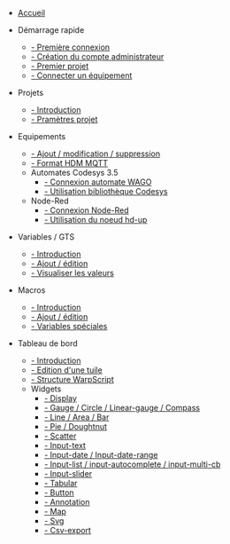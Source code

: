 * [Accueil](/)

* Démarrage rapide
    * [   - Première connexion](/demarrageRapide/premiereConnexion.md)
    * [   - Création du compte administrateur](/demarrageRapide/creationAdmin.md)
    * [   - Premier projet](/demarrageRapide/premierProjet.md)
    * [   - Connecter un équipement](/Equipements/ajout.md)
* Projets
    * [   - Introduction](/Projets/introduction.md)
    * [   - Pramètres projet](/Projets/param%C3%A8tres.md)
* Equipements
    * [   - Ajout / modification / suppression](/Equipements/ajout.md)
    * [   - Format HDM MQTT](/Equipements/formatMqtt.md)
    * Automates Codesys 3.5
        * [   - Connexion automate WAGO](/Equipements/connexionWago.md)
        * [   - Utilisation bibliothèque Codesys](/Equipements/bibliothèqueCodesys.md)
    * Node-Red
        * [   - Connexion Node-Red](/Equipements/connexionNodeRed.md)
        * [   - Utilisation du noeud hd-up](/Equipements/NoeudNodeRed.md)

* Variables / GTS
    * [   - Introduction](/Variables/introduction.md)
    * [   - Ajout / édition](/Variables/ajout.md)
    * [   - Visualiser les valeurs](/Variables/visualiser.md)
* Macros
    * [   - Introduction](/Macros/introduction.md)
    * [   - Ajout / édition](/Macros/ajout.md)
    * [   - Variables spéciales](/Macros/variablesProjet.md)
* Tableau de bord
    * [   - Introduction](./Dashboards/introduction.md)
    * [   - Edition d'une tuile](./Dashboards/editionTuile.md)
    * [   - Structure WarpScript](./Dashboards/structureTuile.md)
    * Widgets
        * [   - Display](./Dashboards/widgets/display.md)
        * [   - Gauge / Circle / Linear-gauge / Compass](./Dashboards/widgets/gauge.md)
        * [   - Line / Area / Bar](./Dashboards/widgets/line.md)
        * [   - Pie / Doughtnut](./Dashboards/widgets/pie.md)
        * [   - Scatter ](./Dashboards/widgets/scatter.md)
        * [   - Input-text](./Dashboards/widgets/input_text.md)
        * [   - Input-date / Input-date-range](./Dashboards/widgets/input_date.md)
        * [   - Input-list / input-autocomplete / input-multi-cb ](./Dashboards/widgets/input_list.md)
        * [   - Input-slider ](./Dashboards/widgets/input_slider.md)
        * [   - Tabular ](./Dashboards/widgets/tabular.md)
        * [   - Button ](./Dashboards/widgets/button.md)
        * [   - Annotation ](./Dashboards/widgets/annotation.md)
        * [   - Map ](./Dashboards/widgets/map.md)
        * [   - Svg ](./Dashboards/widgets/svg.md)
        * [   - Csv-export ](./Dashboards/widgets/export_csv.md)

  
